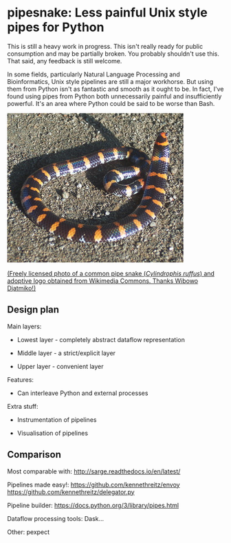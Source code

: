 # pipesnake: Less painful Unix style pipes for Python

This is still a heavy work in progress. This isn't really ready for public
consumption and may be partially broken. You probably shouldn't use this. That
said, any feedback is still welcome.

In some fields, particularly Natural Language Processing and Bioinformatics,
Unix style pipelines are still a major workhorse. But using them from Python
isn't as fantastic and smooth as it ought to be. In fact, I've found using
pipes from Python both unnecessarily painful and insufficiently powerful. It's
an area where Python could be said to be worse than Bash.

![The pipesnake module's logo: a photo of a common pipe snake](logo.jpg)

[(Freely licensed photo of a common pipe snake (*Cylindrophis ruffus*) and
adoptive logo obtained from Wikimedia Commons. Thanks Wibowo
Djatmiko!)](https://commons.wikimedia.org/wiki/File:Cyl_ruffus_061212_2025_tdp.jpg)

## Design plan

Main layers:

 * Lowest layer - completely abstract dataflow representation

 * Middle layer - a strict/explicit layer

 * Upper layer - convenient layer

Features:

 * Can interleave Python and external processes

Extra stuff:

 * Instrumentation of pipelines

 * Visualisation of pipelines

## Comparison

Most comparable with: http://sarge.readthedocs.io/en/latest/

Pipelines made easy!:
https://github.com/kennethreitz/envoy
https://github.com/kennethreitz/delegator.py

Pipeline builder:
https://docs.python.org/3/library/pipes.html

Dataflow processing tools: Dask...

Other: pexpect
